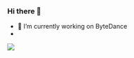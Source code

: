 ### Hi there 👋

<!--
**taydy/taydy** is a ✨ _special_ ✨ repository because its `README.md` (this file) appears on your GitHub profile.

Here are some ideas to get you started:

- 🔭 I’m currently working on ...
- 🌱 I’m currently learning ...
- 👯 I’m looking to collaborate on ...
- 🤔 I’m looking for help with ...
- 💬 Ask me about ...
- 📫 How to reach me: ...
- 😄 Pronouns: ...
- ⚡ Fun fact: ...
-->
- 🔭 I’m currently working on ByteDance
- 
![](https://github-readme-stats.vercel.app/api?username=taydy&theme=dark&show_icons=true&hide_border=false&line_height=20&title_color=f69673&icon_color=1b93c9&show_owner=true")
